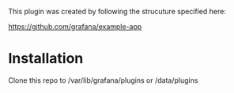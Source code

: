 This plugin was created by following the strucuture specified here:

https://github.com/grafana/example-app 

# Installation
Clone this repo to /var/lib/grafana/plugins or /data/plugins
